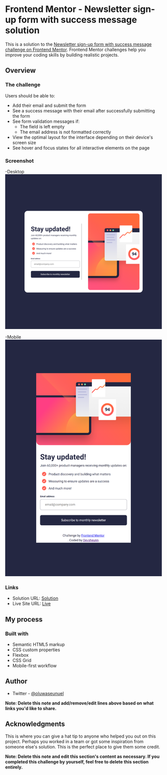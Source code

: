 # Frontend Mentor - Newsletter sign-up form with success message solution

This is a solution to the [Newsletter sign-up form with success message challenge on Frontend Mentor](https://www.frontendmentor.io/challenges/newsletter-signup-form-with-success-message-3FC1AZbNrv). Frontend Mentor challenges help you improve your coding skills by building realistic projects.

## Overview

### The challenge

Users should be able to:

- Add their email and submit the form
- See a success message with their email after successfully submitting the form
- See form validation messages if:
  - The field is left empty
  - The email address is not formatted correctly
- View the optimal layout for the interface depending on their device's screen size
- See hover and focus states for all interactive elements on the page

### Screenshot

-Desktop
![](./Sreenshots/desktop.png)

-Mobile
![](./Sreenshots/mobile.png)

### Links

- Solution URL: [Solution](https://github.com/Devsheunn/newsletter-sign-up-with-success-message-main)
- Live Site URL: [Live](https://transcendent-florentine-1c8d84.netlify.app/)

## My process

### Built with

- Semantic HTML5 markup
- CSS custom properties
- Flexbox
- CSS Grid
- Mobile-first workflow

## Author

- Twitter - [@oluwaseunuel](https://twitter.com/i/flow/login?redirect_after_login=%2Foluwaseunuel%3Ft%3DKGzVE6RX97nmrSThh5VOYQ%26s%3D09)

**Note: Delete this note and add/remove/edit lines above based on what links you'd like to share.**

## Acknowledgments

This is where you can give a hat tip to anyone who helped you out on this project. Perhaps you worked in a team or got some inspiration from someone else's solution. This is the perfect place to give them some credit.

**Note: Delete this note and edit this section's content as necessary. If you completed this challenge by yourself, feel free to delete this section entirely.**
